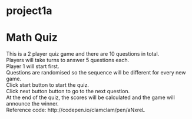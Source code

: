 # project1a

<h1>Math Quiz</h1>

<p>This is a 2 player quiz game and there are 10 questions in total.
<br>
Players will take turns to answer 5 questions each.
<br>
Player 1 will start first.
<br>
Questions are randomised so the sequence will be different for every new game. 
<br>
Click start button to start the quiz.
<br>
Click next button button to go to the next question.
<br>
At the end of the quiz, the scores will be calculated and the game will announce the winner. 
<br>
Reference code:
http://codepen.io/clamclam/pen/aNxreL

</p>
